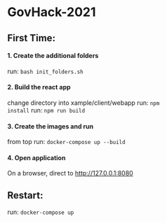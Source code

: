 # GovHack-2021


## First Time:

#### 1. Create the additional folders
run: <code>bash init_folders.sh</code>

#### 2. Build the react app
change directory into xample/client/webapp
run: <code>npm install</code>
run: <code>npm run build</code>

#### 3. Create the images and run
from top
run: <code>docker-compose up --build</code>

#### 4. Open application
On a browser, direct to http://127.0.0.1:8080


## Restart:

run: <code>docker-compose up</code>